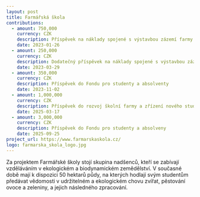 ```yaml
---
layout: post
title: Farmářská škola
contributions:
  - amount: 750,000
    currency: CZK
    description: Příspěvek na náklady spojené s výstavbou zázemí farmy ekologického vzdělávání
    date: 2023-01-26
  - amount: 250,000
    currency: CZK
    description: Dodatečný příspěvek na náklady spojené s výstavbou zázemí farmy ekologického vzdělávání
    date: 2023-03-29
  - amount: 350,000
    currency: CZK
    description: Příspěvek do Fondu pro studenty a absolventy
    date: 2023-11-02
  - amount: 1,000,000
    currency: CZK
    description: Příspěvek do rozvoj školní farmy a zřízení nového studijního oboru
    date: 2025-03-17
  - amount: 3,000,000
    currency: CZK
    description: Příspěvek do Fondu pro studenty a absolveny
    date: 2025-09-25
project_url: https://www.farmarskaskola.cz/
logo: farmarska_skola_logo.jpg
---
```


Za projektem Farmářské školy stojí skupina nadšenců, kteří se zabívají vzděláváním v ekologickém a biodynamickém zemědělství. V současné době mají k dispozici 50 hektarů
půdy, na kterých hodlají svým studentům předávat vědomosti v udržitelném a ekologickém chovu zvířat, pěstování ovoce a zeleniny, a jejich následného zpracování.
